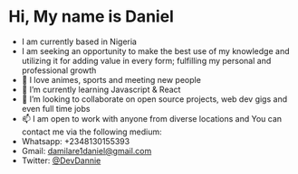 # Hi, My name is Daniel 
- I am currently based in Nigeria
- I am seeking an opportunity to make the best use of my knowledge and utilizing it for adding value in every form; fulfilling my personal and professional growth
- 👀  I love animes, sports and meeting new people
- 🌱 I’m currently learning Javascript & React
- 💞️ I’m looking to collaborate on open source projects, web dev gigs and even full time jobs
- 📫 I am open to work with anyone from diverse locations and You can contact me via the following medium:
- Whatsapp: +2348130155393
- Gmail: damilare1daniel@gmail.com
- Twitter: [@DevDannie](https://twitter.com/DevDannie)



